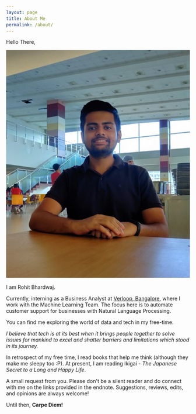 ```yaml
---
layout: page
title: About Me
permalink: /about/
---
```


Hello There,

![Rohit Bhardwaj](rohit.jpg)


I am Rohit Bhardwaj. 

Currently, interning as a Business Analyst at [Verloop, Bangalore](https://verloop.io/), where I work with the Machine Learning Team.
The focus here is to automate customer support for businesses with Natural Language Processing. 


You can find me exploring the world of data and tech in my free-time.
 
*I believe that tech is at its best when it brings people together to solve issues for mankind to excel and shatter barriers and limitations which stood in its journey.*


In retrospect of my free time, I read books that help me think (although they make me sleepy too :P). At present, I am reading Ikigai - *The Japanese Secret to a Long and Happy Life*. 


A small request from you. 
Please don't be a silent reader and do connect with me on the links provided in the endnote. Suggestions, reviews, edits, and opinions are always welcome!

Until then,
**Carpe Diem!**
